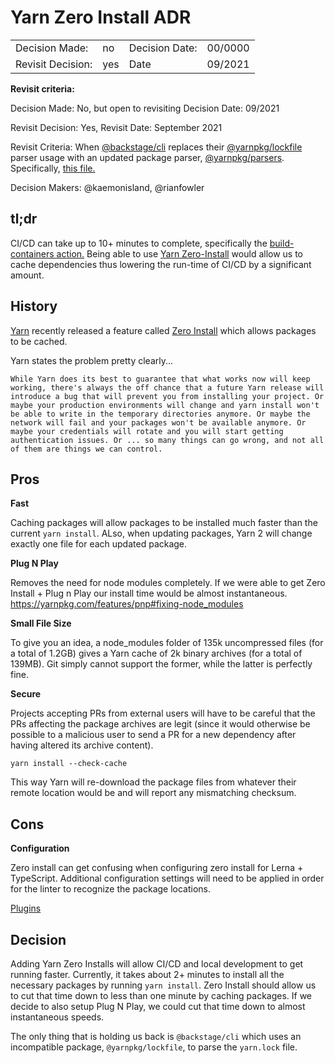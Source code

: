 # Yarn Zero Install ADR

|                   |     |                |         |
| ----------------- | --- | -------------- | ------- |
| Decision Made:    | no  | Decision Date: | 00/0000 |
| Revisit Decision: | yes | Date           | 09/2021 |

**Revisit criteria:**

Decision Made: No, but open to revisiting Decision Date: 09/2021

Revisit Decision: Yes, Revisit Date: September 2021

Revisit Criteria: When [@backstage/cli](https://github.com/backstage/backstage/tree/master/packages/cli) replaces their [@yarnpkg/lockfile](https://www.npmjs.com/package/@yarnpkg/lockfile) parser usage with an updated package parser, [@yarnpkg/parsers](https://www.npmjs.com/package/@yarnpkg/parsers). Specifically, [this file.](https://github.com/backstage/backstage/blob/master/packages/cli/src/lib/versioning/Lockfile.ts#L22)

Decision Makers: @kaemonisland, @rianfowler

## tl;dr

CI/CD can take up to 10+ minutes to complete, specifically the [build-containers action.](https://github.com/department-of-veterans-affairs/lighthouse-backstage/actions/workflows/build-containers.yml) Being able to use [Yarn Zero-Install](https://yarnpkg.com/features/zero-installs) would allow us to cache dependencies thus lowering the run-time of CI/CD by a significant amount.

## History

[Yarn](https://yarnpkg.com/) recently released a feature called [Zero Install](https://yarnpkg.com/features/zero-installs) which allows packages to be cached.

Yarn states the problem pretty clearly...

```
While Yarn does its best to guarantee that what works now will keep working, there's always the off chance that a future Yarn release will introduce a bug that will prevent you from installing your project. Or maybe your production environments will change and yarn install won't be able to write in the temporary directories anymore. Or maybe the network will fail and your packages won't be available anymore. Or maybe your credentials will rotate and you will start getting authentication issues. Or ... so many things can go wrong, and not all of them are things we can control.
```

## Pros

**Fast**

Caching packages will allow packages to be installed much faster than the current `yarn install`. ALso, when updating packages, Yarn 2 will change exactly one file for each updated package.

**Plug N Play**

Removes the need for node modules completely.
If we were able to get Zero Install + Plug n Play our install time would be almost instantaneous. https://yarnpkg.com/features/pnp#fixing-node_modules

**Small File Size**

To give you an idea, a node_modules folder of 135k uncompressed files (for a total of 1.2GB) gives a Yarn cache of 2k binary archives (for a total of 139MB). Git simply cannot support the former, while the latter is perfectly fine.

**Secure**

Projects accepting PRs from external users will have to be careful that the PRs affecting the package archives are legit (since it would otherwise be possible to a malicious user to send a PR for a new dependency after having altered its archive content).

`yarn install --check-cache`

This way Yarn will re-download the package files from whatever their remote location would be and will report any mismatching checksum.

## Cons

**Configuration**

Zero install can get confusing when configuring zero install for Lerna + TypeScript. Additional configuration settings will need to be applied in order for the linter to recognize the package locations.

[Plugins](https://yarnpkg.com/features/plugins)

## Decision

Adding Yarn Zero Installs will allow CI/CD and local development to get running faster. Currently, it takes about 2+ minutes to install all the necessary packages by running `yarn install`. Zero Install should allow us to cut that time down to less than one minute by caching packages. If we decide to also setup Plug N Play, we could cut that time down to almost instantaneous speeds.

The only thing that is holding us back is `@backstage/cli` which uses an incompatible package, `@yarnpkg/lockfile`, to parse the `yarn.lock` file.
